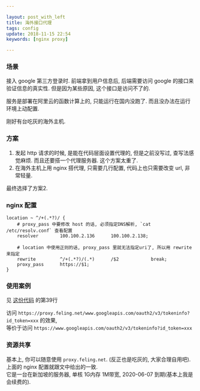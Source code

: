 ```yaml
---

layout: post_with_left
title: 海外接口代理
tags: config
update: 2018-11-15 22:54
keywords: [nginx proxy]

---
```


### 场景
接入 google 第三方登录时. 前端拿到用户信息后, 后端需要访问 google 的接口来验证信息的真实性. 但是因为某些原因, 这个接口是访问不了的.     

服务是部署在阿里云的函数计算上的, 只能运行在国内没跑了. 而且没办法在运行环境上动配置.       

刚好有台吃灰的海外主机.      

### 方案
1. 发起 http 请求的时候, 是能在代码层面设置代理的, 但是之前没写过, 查写法感觉麻烦. 而且还要搭一个代理服务器. 这个方案太重了. 
2. 在海外主机上用 nginx 搭代理, 只需要几行配置, 代码上也只需要改变 url, 非常轻量. 

最终选择了方案2.    

### nginx 配置
```
location ~ ^/+(.*?)/ {
    # proxy_pass 中要修改 host 的话, 必须指定DNS解析, `cat /etc/resolv.conf` 查看配置
    resolver        100.100.2.136      100.100.2.138; 

    # location 中使用正则的话, proxy_pass 里就无法指定uri了, 所以用 rewrite 来指定
    rewrite         ^/+(.*?)/(.*)      /$2            break;
    proxy_pass      https://$1; 
}
```

### 使用案例
见 [这份代码](https://github.com/playay/loginWithGoogle/blob/master/src/main/java/io/feling/loginwithgoogle/api/LoginWithGoogle.java) 的第39行     

访问 `https://proxy.feling.net/www.googleapis.com/oauth2/v3/tokeninfo?id_token=xxx` 的效果,     
等价于访问 `https://www.googleapis.com/oauth2/v3/tokeninfo?id_token=xxx`

### 资源共享
基本上, 你可以随意使用 `proxy.feling.net`. (反正也是吃灰的, 大家合理自用吧).    
上面的 nginx 配置就跟文中给出的一致.    
它是一台在新加坡的服务器, 单核 1G内存 1M带宽, 2020-06-07 到期(基本上我是会续费的).    





